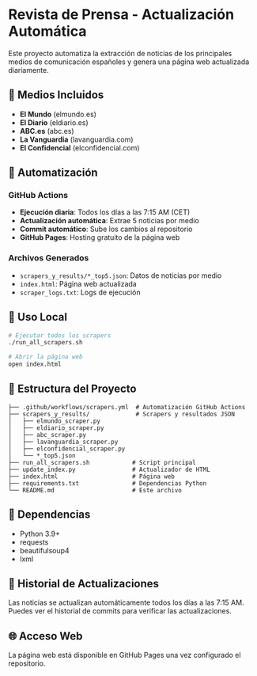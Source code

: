 # Revista de Prensa - Actualización Automática

Este proyecto automatiza la extracción de noticias de los principales medios de comunicación españoles y genera una página web actualizada diariamente.

## 📰 Medios Incluidos

- **El Mundo** (elmundo.es)
- **El Diario** (eldiario.es) 
- **ABC.es** (abc.es)
- **La Vanguardia** (lavanguardia.com)
- **El Confidencial** (elconfidencial.com)

## 🤖 Automatización

### GitHub Actions
- **Ejecución diaria**: Todos los días a las 7:15 AM (CET)
- **Actualización automática**: Extrae 5 noticias por medio
- **Commit automático**: Sube los cambios al repositorio
- **GitHub Pages**: Hosting gratuito de la página web

### Archivos Generados
- `scrapers_y_results/*_top5.json`: Datos de noticias por medio
- `index.html`: Página web actualizada
- `scraper_logs.txt`: Logs de ejecución

## 🚀 Uso Local

```bash
# Ejecutar todos los scrapers
./run_all_scrapers.sh

# Abrir la página web
open index.html
```

## 📁 Estructura del Proyecto

```
├── .github/workflows/scrapers.yml  # Automatización GitHub Actions
├── scrapers_y_results/             # Scrapers y resultados JSON
│   ├── elmundo_scraper.py
│   ├── eldiario_scraper.py
│   ├── abc_scraper.py
│   ├── lavanguardia_scraper.py
│   ├── elconfidencial_scraper.py
│   └── *_top5.json
├── run_all_scrapers.sh            # Script principal
├── update_index.py                # Actualizador de HTML
├── index.html                     # Página web
├── requirements.txt               # Dependencias Python
└── README.md                      # Este archivo
```

## 🔧 Dependencias

- Python 3.9+
- requests
- beautifulsoup4
- lxml

## 📅 Historial de Actualizaciones

Las noticias se actualizan automáticamente todos los días a las 7:15 AM. Puedes ver el historial de commits para verificar las actualizaciones.

## 🌐 Acceso Web

La página web está disponible en GitHub Pages una vez configurado el repositorio.
